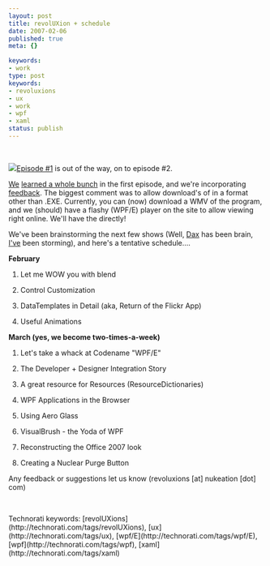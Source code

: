 ```yaml
---
layout: post
title: revolUXion + schedule
date: 2007-02-06
published: true
meta: {}

keywords:
- work
type: post
keywords:
- revoluxions
- ux
- work
- wpf
- xaml
status: publish
---
```



 



[![](http://ux.nukeation.com/slices/revoluxions_white.jpg)Episode #1](http://ux.nukeation.com/ "revolUXions") is out of the way, on to episode #2.



[We](http://www.nukeation.net/) [learned a whole bunch](http://www.nukeation.net/2007/02/06/revolUXions+Update++Schedule.aspx) in the first episode, and we're incorporating [feedback](http://blog.digitalbackcountry.com/?p=650). The biggest comment was to allow download's of in a format other than .EXE. Currently, you can (now) download a WMV of the program, and we (should) have a flashy (WPF/E) player on the site to allow viewing right online. We'll have the directly!



We've been brainstorming the next few shows (Well, [Dax](http://www.nukeation.net/) has been brain, [I've](http://blog.andyeick.com/) been storming), and here's a tentative schedule….



**February**

1. Let me WOW you with blend

2. Control Customization

3. DataTemplates in Detail (aka, Return of the Flickr App)

4. Useful Animations



**March (yes, we become two-times-a-week)**

1. Let&#039;s take a whack at Codename "WPF/E"

2. The Developer + Designer Integration Story

3. A great resource for Resources (ResourceDictionaries)

4. WPF Applications in the Browser

5. Using Aero Glass

6. VisualBrush - the Yoda of WPF

7. Reconstructing the Office 2007 look

8. Creating a Nuclear Purge Button <br />



Any feedback or suggestions let us know (revoluxions [at] nukeation [dot] com)



 

<div class="wlWriterSmartContent" style="margin: 0px;padding: 0px">Technorati keywords: [revolUXions](http://technorati.com/tags/revolUXions), [ux](http://technorati.com/tags/ux), [wpf/E](http://technorati.com/tags/wpf/E), [wpf](http://technorati.com/tags/wpf), [xaml](http://technorati.com/tags/xaml)</div>
